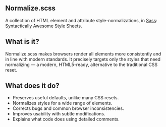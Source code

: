 ## Normalize.scss
A collection of HTML element and attribute style-normalizations, in [Sass](http://sass-lang.com/): Syntactically Awesome Style Sheets.

## What is it?
Normalize.scss makes browsers render all elements more consistently and in line with modern standards. It precisely targets only the styles that need normalizing — a modern, HTML5-ready, alternative to the traditional CSS reset.

## What does it do?
- Preserves useful defaults, unlike many CSS resets.
- Normalizes styles for a wide range of elements.
- Corrects bugs and common browser inconsistencies.
- Improves usability with subtle modifications.
- Explains what code does using detailed comments.
